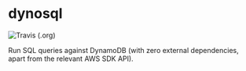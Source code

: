 # dynosql

![Travis (.org)](https://img.shields.io/travis/zshamrock/dynosql)

Run SQL queries against DynamoDB (with zero external dependencies, apart from the relevant AWS SDK API).  
